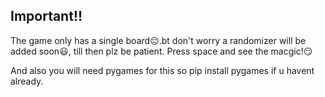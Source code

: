 <h2>Important!!</h2>

The game only has a single board😔.bt don't worry a randomizer will be added soon😃, till then plz be patient.
Press space and see the macgic!😏

And also you will need pygames for this so pip install pygames if u havent already.
